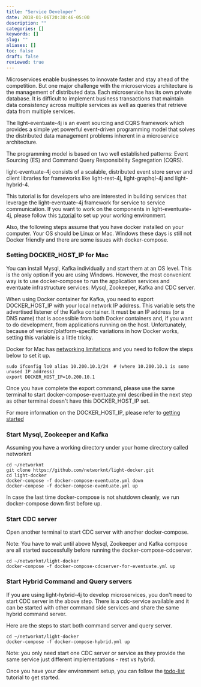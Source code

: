 ```yaml
---
title: "Service Developer"
date: 2018-01-06T20:30:46-05:00
description: ""
categories: []
keywords: []
slug: ""
aliases: []
toc: false
draft: false
reviewed: true
---
```


Microservices enable businesses to innovate faster and stay ahead of the competition.
But one major challenge with the microservices architecture is the management of
distributed data. Each microservice has its own private database. It is difficult to
implement business transactions that maintain data consistency across multiple services
as well as queries that retrieve data from multiple services.

The light-eventuate-4j is an event sourcing and CQRS framework which provides a simple yet
powerful event-driven programming model that solves the distributed data management
problems inherent in a microservice architecture.

The programming model is based on two well established patterns: Event Sourcing (ES)
and Command Query Responsibility Segregation (CQRS).

light-eventuate-4j consists of a scalable, distributed event store server and client
libraries for frameworks like light-rest-4j, light-graphql-4j and light-hybrid-4.

This tutorial is for developers who are interested in building services that leverage the
light-eventuate-4j framework for service to service communication. If you want to work
on the components in light-eventuate-4j, please follow this [tutorial][] to set up your 
working environment. 

Also, the following steps assume that you have docker installed on your computer. Your
OS should be Linux or Mac. Windows these days is still not Docker friendly and there
are some issues with docker-compose. 

### Setting DOCKER_HOST_IP for Mac

You can install Mysql, Kafka individually and start them at an OS level. This is
the only option if you are using Windows. However, the most convenient way is to
use docker-compose to run the application services and eventuate infrastructure 
services: Mysql, Zookeeper, Kafka and CDC server.

When using Docker container for Kafka, you need to export DOCKER_HOST_IP with your
local network IP address. This variable sets the advertised listener of the Kafka 
container. It must be an IP address (or a DNS name) that is accessible from both 
Docker containers and, if you want to do development, from applications running on 
the host. Unfortunately, because of version/platform-specific variations in how 
Docker works, setting this variable is a little tricky.

Docker for Mac has [networking limitations](https://docs.docker.com/docker-for-mac/networking/)
and you need to follow the steps below to set it up.

```
sudo ifconfig lo0 alias 10.200.10.1/24  # (where 10.200.10.1 is some unused IP address)
export DOCKER_HOST_IP=10.200.10.1
```

Once you have complete the export command, please use the same terminal to start
docker-compose-eventuate.yml described in the next step as other terminal doesn't
have this DOCKER_HOST_IP set.

For more information on the DOCKER_HOST_IP, please refer to [getting started][]

### Start Mysql, Zookeeper and Kafka

Assuming you have a working directory under your home directory called networknt


```
cd ~/networknt
git clone https://github.com/networknt/light-docker.git
cd light-docker
docker-compose -f docker-compose-eventuate.yml down
docker-compose -f docker-compose-eventuate.yml up
``` 

In case the last time docker-compose is not shutdown cleanly, we run docker-compose down 
first before up. 

### Start CDC server

Open another terminal to start CDC server with another docker-compose.

Note: You have to wait until above Mysql, Zookeeper and Kafka compose are all started
successfully before running the docker-compose-cdcserver.

```
cd ~/networknt/light-docker
docker-compose -f docker-compose-cdcserver-for-eventuate.yml up
```

### Start Hybrid Command and Query servers

If you are using light-hybrid-4j to develop microservices, you don't need to start CDC server
in the above step. There is a cdc-service available and it can be started with other command
side services and share the same hybrid command server.

Here are the steps to start both command server and query server.

```
cd ~/networknt/light-docker
docker-compose -f docker-compose-hybrid.yml up
```

Note: you only need start one CDC server or service as they provide the same service just
different implementations - rest vs hybrid. 

Once you have your dev environment setup, you can follow the [todo-list][] tutorial to get 
started. 

[tutorial]: /tutorial/eventuate/developer/eventuate-dev/
[getting started]: /tutorial/eventuate/getting-started/
[todo-list]: /tutorial/eventuate/todo-list/
